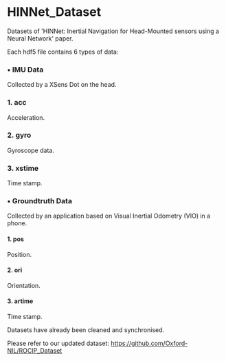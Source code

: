 # HINNet_Dataset

Datasets of 'HINNet: Inertial Navigation for Head-Mounted sensors using a Neural Network' paper.

Each hdf5 file contains 6 types of data:

### • IMU Data
Collected by a XSens Dot on the head.
### 1. acc
Acceleration.
### 2. gyro
Gyroscope data.
### 3. xstime
Time stamp.

### • Groundtruth Data
Collected by an application based on Visual Inertial Odometry (VIO) in a phone.
#### 1. pos
Position.
#### 2. ori
Orientation.
#### 3. artime
Time stamp.


Datasets have already been cleaned and synchronised.


Please refer to our updated dataset: https://github.com/Oxford-NIL/ROCIP_Dataset

